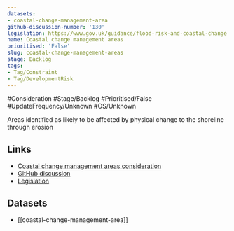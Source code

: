 ```yaml
---
datasets:
- coastal-change-management-area
github-discussion-number: '130'
legislation: https://www.gov.uk/guidance/flood-risk-and-coastal-change
name: Coastal change management areas
prioritised: 'False'
slug: coastal-change-management-areas
stage: Backlog
tags:
- Tag/Constraint
- Tag/DevelopmentRisk
---
```


#Consideration #Stage/Backlog #Prioritised/False #UpdateFrequency/Unknown #OS/Unknown

Areas identified as likely to be affected by physical change to the shoreline through erosion

## Links

* [Coastal change management areas consideration](https://design.planning.data.gov.uk/planning-consideration/coastal-change-management-areas)
* [GitHub discussion](https://github.com/digital-land/data-standards-backlog/discussions/130)
* [Legislation](https://www.gov.uk/guidance/flood-risk-and-coastal-change)

## Datasets

* [[coastal-change-management-area]]